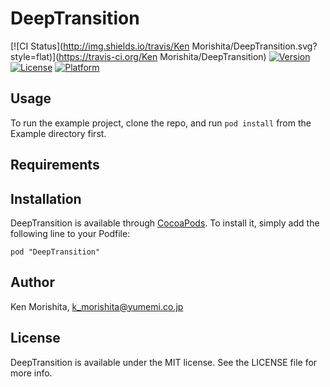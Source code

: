 # DeepTransition

[![CI Status](http://img.shields.io/travis/Ken Morishita/DeepTransition.svg?style=flat)](https://travis-ci.org/Ken Morishita/DeepTransition)
[![Version](https://img.shields.io/cocoapods/v/DeepTransition.svg?style=flat)](http://cocoadocs.org/docsets/DeepTransition)
[![License](https://img.shields.io/cocoapods/l/DeepTransition.svg?style=flat)](http://cocoadocs.org/docsets/DeepTransition)
[![Platform](https://img.shields.io/cocoapods/p/DeepTransition.svg?style=flat)](http://cocoadocs.org/docsets/DeepTransition)

## Usage

To run the example project, clone the repo, and run `pod install` from the Example directory first.

## Requirements

## Installation

DeepTransition is available through [CocoaPods](http://cocoapods.org). To install
it, simply add the following line to your Podfile:

    pod "DeepTransition"

## Author

Ken Morishita, k_morishita@yumemi.co.jp

## License

DeepTransition is available under the MIT license. See the LICENSE file for more info.

